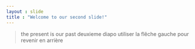 ```yaml
---
layout : slide
title : "Welcome to our second slide!"
---
```

> the present is our past
deuxieme diapo
utiliser la flêche gauche pour revenir en arrière
